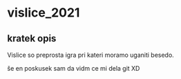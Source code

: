 # vislice_2021

## kratek opis

Vislice so preprosta igra pri kateri moramo uganiti besedo.

še en poskusek sam da vidm ce mi dela git XD